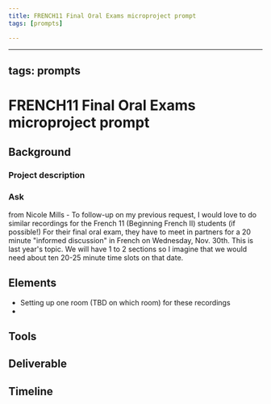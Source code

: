 ```yaml
---
title: FRENCH11 Final Oral Exams microproject prompt
tags: [prompts]

---
```


---
tags: prompts
---

# FRENCH11 Final Oral Exams microproject prompt

## Background
### Project description


### Ask
 
from Nicole Mills - To follow-up on my previous request, I would love to do similar recordings for the French 11 (Beginning French II) students (if possible!) For their final oral exam, they have to meet in partners for a 20 minute "informed discussion" in French on Wednesday, Nov. 30th. This is last year's topic. We will have 1 to 2 sections so I imagine that we would need about ten 20-25 minute time slots on that date.

## Elements
* Setting up one room (TBD on which room) for these recordings
*
 
## Tools

## Deliverable

## Timeline
